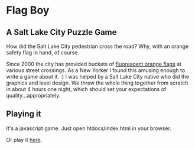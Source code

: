 # Flag Boy #
## A Salt Lake City Puzzle Game ##

How did the Salt Lake City pedestrian cross the road? Why, with an orange safety flag in hand, of course.

Since 2000 the city has provided buckets of [fluorescent orange flags](http://www.thecvcouncil.com/pedestrian_flag.html) at various street crossings. As a New Yorker I found this amusing enough to write a game about it. :) I was helped by a Salt Lake City native who did the graphics and level design. We threw the whole thing together from scratch in about 4 hours one night, which should set your expectations of quality...appropriately.

## Playing it ##

It's a javascript game. Just open htdocs/index.html in your browser.

Or play it [here](http://alangrow.com/flagboy/).

